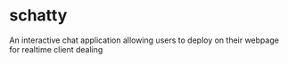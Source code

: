 # schatty
An interactive chat application allowing users to deploy on their webpage for realtime client dealing
